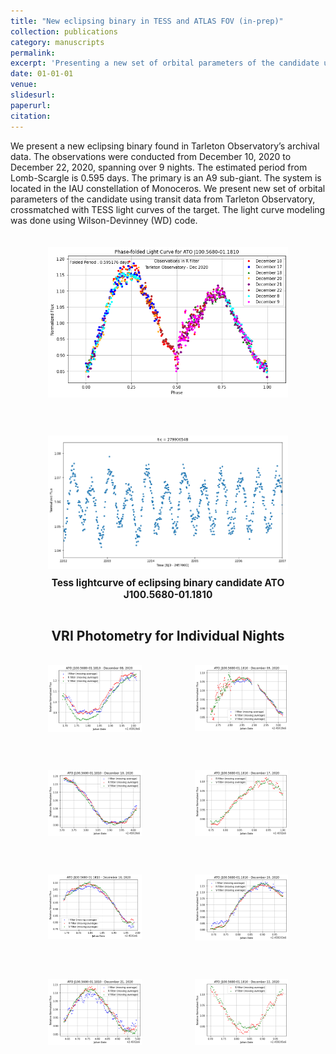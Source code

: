 ```yaml
---
title: "New eclipsing binary in TESS and ATLAS FOV (in-prep)"
collection: publications
category: manuscripts
permalink: 
excerpt: 'Presenting a new set of orbital parameters of the candidate using transit data from Tarleton Observatory, crossmatched with TESS light curves for the target.'
date: 01-01-01
venue: 
slidesurl: 
paperurl: 
citation: 
---
```

We present a new eclipsing binary found in Tarleton Observatory’s archival data. The observations
were conducted from December 10, 2020 to December 22, 2020, spanning over 9 nights. 
The estimated period from Lomb-Scargle is 0.595 days. The primary is an A9 sub-giant. The system is 
located in the IAU constellation of Monoceros. We present new set of orbital parameters of the candidate using 
transit data from Tarleton Observatory, crossmatched with TESS light curves of the target. The light curve modeling
was done using Wilson-Devinney (WD) code. 



<div style="display: flex; flex-direction: column; align-items: center; margin: 20px;">
    <figure style="text-align: center;">
        <img src="/images/tarletonlc" alt="Phase-folded lightcurve from Tarleton" style="width: 100%; max-width: 800px; height: auto;"/>
        <figcaption style="margin-top: 10px; font-size: 1.1em; font-weight: bold;"></figcaption>
    </figure>
</div>
<div style="display: flex; flex-direction: column; align-items: center; margin: 20px;">
    <figure style="text-align: center;">
        <img src="/images/tesslc.png" alt="Phase-folded lightcurve from Tarleton" style="width: 100%; max-width: 800px; height: auto;"/>
        <figcaption style="margin-top: 10px; font-size: 1.1em; font-weight: bold;">Tess lightcurve of eclipsing binary candidate ATO J100.5680-01.1810 </figcaption>
    </figure>
</div>

<h2 style="text-align: center; font-size: 1.5em; font-weight: bold; margin-bottom: 5px;">VRI Photometry for Individual Nights</h2>
<!-- First Row -->
<div class="page-content" style="display: flex; justify-content: space-between; margin: 20px; gap: 5px;">
    <!-- Left side figure -->
    <figure style="text-align: center; flex: 1; max-width: 48%;">
        <img src="/images/Figure 2024-12-03 125547 (0).png" alt="Phase-folded lightcurve from Tarleton" style="width: 100%; max-width: 800px; height: auto;"/>
        <figcaption style="margin-top: 10px; font-size: 1.1em; font-weight: bold;"></figcaption>
    </figure>
    <!-- Right side figure -->
    <figure style="text-align: center; flex: 1; max-width: 48%;">
        <img src="/images/Figure 2024-12-03 125547 (1).png" alt="Another lightcurve or figure" style="width: 100%; max-width: 800px; height: auto;"/>
        <figcaption style="margin-top: 10px; font-size: 1.1em; font-weight: bold;"></figcaption>
    </figure>
</div>

<!-- Second Row -->
<div class="page-content" style="display: flex; justify-content: space-between; margin: 20px; gap: 5px;">
    <!-- Left side figure -->
    <figure style="text-align: center; flex: 1; max-width: 48%;">
        <img src="/images/Figure 2024-12-03 125547 (2).png" alt="Phase-folded lightcurve from Tarleton" style="width: 100%; max-width: 800px; height: auto;"/>
        <figcaption style="margin-top: 10px; font-size: 1.1em; font-weight: bold;"></figcaption>
    </figure>
    <!-- Right side figure -->
    <figure style="text-align: center; flex: 1; max-width: 48%;">
        <img src="/images/Figure 2024-12-03 125547 (3).png" alt="Another lightcurve or figure" style="width: 100%; max-width: 800px; height: auto;"/>
        <figcaption style="margin-top: 10px; font-size: 1.1em; font-weight: bold;"></figcaption>
    </figure>
</div>
<!-- Third Row -->
<div class="page-content" style="display: flex; justify-content: space-between; margin: 20px; gap: 5px;">
    <!-- Left side figure -->
    <figure style="text-align: center; flex: 1; max-width: 48%;">
        <img src="/images/Figure 2024-12-03 125547 (4).png" alt="Phase-folded lightcurve from Tarleton" style="width: 100%; max-width: 800px; height: auto;"/>
        <figcaption style="margin-top: 10px; font-size: 1.1em; font-weight: bold;"></figcaption>
    </figure>
    <!-- Right side figure -->
    <figure style="text-align: center; flex: 1; max-width: 48%;">
        <img src="/images/Figure 2024-12-03 125547 (5).png" alt="Another lightcurve or figure" style="width: 100%; max-width: 800px; height: auto;"/>
        <figcaption style="margin-top: 10px; font-size: 1.1em; font-weight: bold;"></figcaption>
    </figure>
</div>
<!-- Fourth Row -->
<div class="page-content" style="display: flex; justify-content: space-between; margin: 20px; gap: 5px;">
    <!-- Left side figure -->
    <figure style="text-align: center; flex: 1; max-width: 48%;">
        <img src="/images/Figure 2024-12-03 125547 (6).png" alt="Phase-folded lightcurve from Tarleton" style="width: 100%; max-width: 800px; height: auto;"/>
        <figcaption style="margin-top: 10px; font-size: 1.1em; font-weight: bold;"></figcaption>
    </figure>
    <!-- Right side figure -->
    <figure style="text-align: center; flex: 1; max-width: 48%;">
        <img src="/images/Figure 2024-12-03 125547 (7).png" alt="Another lightcurve or figure" style="width: 100%; max-width: 800px; height: auto;"/>
        <figcaption style="margin-top: 10px; font-size: 1.1em; font-weight: bold;"></figcaption>
    </figure>
</div>




